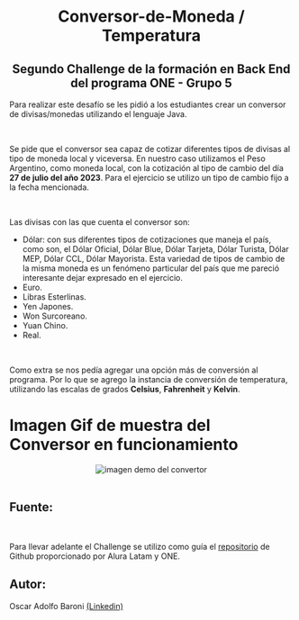 <h1 align="center"> Conversor-de-Moneda / Temperatura </h1>

<h2 align="center"> Segundo Challenge de la formación en Back End del programa ONE - Grupo 5 </h2>

<p>Para realizar este desafío se les pidió a los estudiantes crear un conversor de divisas/monedas utilizando el lenguaje Java.</p> 
<br>
<p>Se pide que el conversor sea capaz de cotizar diferentes tipos de divisas al tipo de moneda local y viceversa. En nuestro caso utilizamos el Peso Argentino, como moneda local, con la cotización al tipo de cambio del día <b>27 de julio del año 2023</b>. Para el ejercicio se utilizo un tipo de cambio fijo a la fecha mencionada.</p>
<br>
<p>Las divisas con las que cuenta el conversor son:
<ul>  
<li>Dólar: con sus diferentes tipos de cotizaciones que maneja el país, como son, el Dólar Oficial, Dólar Blue, Dólar Tarjeta, Dólar Turista, Dólar MEP, Dólar CCL, Dólar Mayorista. Esta variedad de tipos de cambio de la misma moneda es un fenómeno particular del país que me pareció interesante dejar expresado en el ejercicio.</li>
<li>Euro.</li>
<li>Libras Esterlinas.</li>
<li>Yen Japones.</li>
<li>Won Surcoreano.</li>
<li>Yuan Chino.</li>
<li>Real.</li>
</ul>
</p>
<br>
</p>Como extra se nos pedía agregar una opción más de conversión al programa. Por lo que se agrego la instancia de conversión de temperatura, utilizando las escalas de grados <b>Celsius</b>, <b>Fahrenheit</b> y <b>Kelvin</b>.</p>

<h1>Imagen Gif de muestra del Conversor en funcionamiento</h1>

<div align="center"><img src="Video-Demo-del-Conversor.gif" alt="imagen demo del convertor"></div>

<br>
<h2>Fuente:</h2>
<br>
<p>Para llevar adelante el Challenge se utilizo como guía el <a href="https://github.com/backendGeral/ESP-conversor-moneda.git">repositorio</a> de Github proporcionado por Alura Latam y ONE.
<br>
<h2>Autor:</h2>
<p>Oscar Adolfo Baroni <a href="https://www.linkedin.com/in/oscar-adolfo-baroni/">(Linkedin)</a></p>



